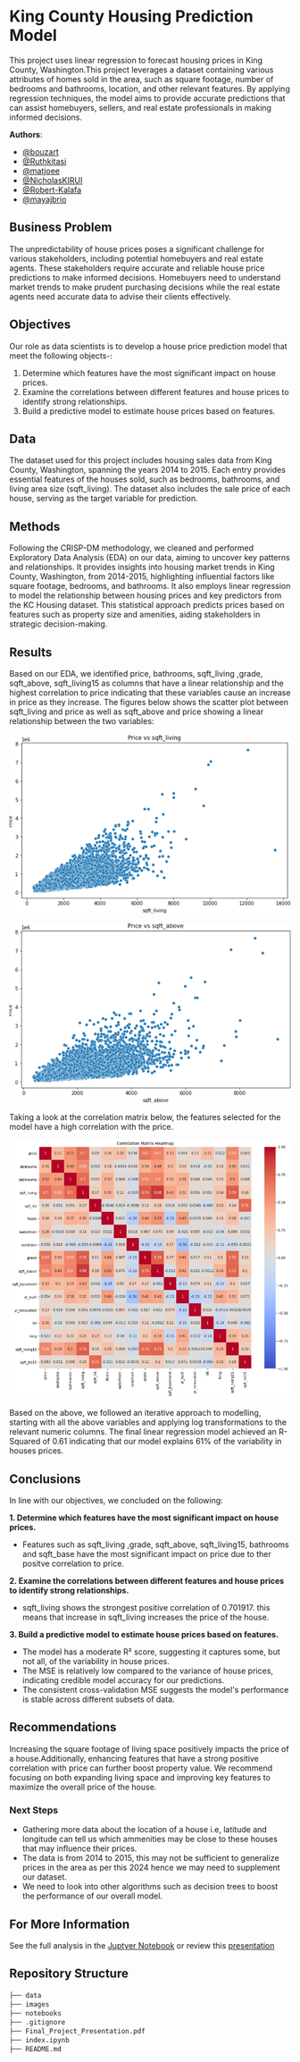 # King County Housing Prediction Model
This project uses linear regression to forecast housing prices in King County, Washington.This project leverages a dataset containing various attributes of homes sold in the area, such as square footage, number of bedrooms and bathrooms, location, and other relevant features. By applying regression techniques, the model aims to provide accurate predictions that can assist homebuyers, sellers, and real estate professionals in making informed decisions.

**Authors**: 
- [@bouzart](https://github.com/bourzat)
- [@Ruthkitasi](https://github.com/Ruthkitasi)
- [@matjoee](https://github.com/matjoee)
- [@NicholasKIRUI](https://github.com/NicholasKIRUI)
- [@Robert-Kalafa](https://github.com/Robert-Kalafa)
- [@mayajbrio](https://github.com/mayajbrio)

## Business Problem
The unpredictability of house prices poses a significant challenge for various stakeholders, including potential homebuyers and real estate agents. These stakeholders require accurate and reliable house price predictions to make informed decisions. Homebuyers need to understand market trends to make prudent purchasing decisions while the  real estate agents need accurate data to advise their clients effectively.

## Objectives
Our role as data scientists is to develop a  house price prediction model that meet the following objects-:

1. Determine which features have the most significant impact on house prices.
2. Examine the correlations between different features and house prices to identify strong relationships.
3. Build a predictive model to estimate house prices based on features.

## Data 
The dataset used for this project includes housing sales data from King County, Washington, spanning the years 2014 to 2015. Each entry provides essential features of the houses sold, such as bedrooms, bathrooms, and living area size (sqft_living). The dataset also includes the sale price of each house, serving as the target variable for prediction.

## Methods
Following the CRISP-DM methodology, we cleaned and performed Exploratory Data Analysis (EDA) on our data, aiming to uncover key patterns and relationships. It provides insights into housing market trends in King County, Washington, from 2014-2015, highlighting influential factors like square footage, bedrooms, and bathrooms. It also employs linear regression to model the relationship between housing prices and key predictors from the KC Housing dataset. This statistical approach predicts prices based on features such as property size and amenities, aiding stakeholders in strategic decision-making.

## Results
Based on our EDA, we identified price, bathrooms, sqft_living ,grade, sqft_above, sqft_living15 as columns that have a linear relationship and the highest correlation to price indicating that these variables cause an increase in price as they increase. The figures below shows the scatter plot between sqft_living and price as well as sqft_above and price showing a linear relationship between the two variables:

![scatterplot sqft_living and price](./images/scatter_plot1.png)

![scatterplot sqft_above and price](./images/scatter_plot2.png)

Taking a look at the correlation matrix below, the features selected for the model have a high correlation with the price.

![correlation matrix](./images/correlation_matrix.png)

Based on the above, we followed an iterative approach to modelling, starting with all the above variables and applying log transformations to the relevant numeric columns. The final linear regression model achieved an R-Squared of 0.61 indicating that our model explains 61% of the variability in houses prices.  

## Conclusions
In line with our objectives, we concluded on the following:

**1. Determine which features have the most significant impact on house prices.**
- Features such as sqft_living ,grade,  sqft_above, sqft_living15, bathrooms and sqft_base have the most significant impact on price due to ther positve correlation to price.

**2. Examine the correlations between different features and house prices to identify strong relationships.**
 - sqft_living shows the strongest positive correlation of  0.701917. this means that increase in sqft_living increases the price of the house.
 
**3. Build a predictive model to estimate house prices based on features.**
- The model has a moderate R² score, suggesting it captures some, but not all, of the variability in house prices.
- The MSE is relatively low compared to the variance of house prices, indicating credible model accuracy for our predictions.
- The consistent cross-validation MSE suggests the model's performance is stable across different subsets of data.

## Recommendations
Increasing the square footage of living space positively impacts the price of a house.Additionally, enhancing features that have a strong positive correlation with price can further boost property value. We recommend focusing on both expanding living space and improving key features to maximize the overall price of the house.

### Next Steps
- Gathering more data about the location of a house i.e, latitude and longitude can tell us which ammenities may be close to these houses that may influence their prices.
- The data is from 2014 to 2015, this may not be sufficient to generalize prices in the area as per this 2024 hence we may need to supplement our dataset.
- We need to look into other algorithms such as decision trees to boost the performance of our overall model.

## For More Information
See the full analysis in the [Juptyer Notebook](index.ipynb) or review this [presentation](./Final_Project_Presentation.pdf)

## Repository Structure

```
├── data
├── images
├── notebooks
├── .gitignore
├── Final_Project_Presentation.pdf
├── index.ipynb
├── README.md
```
